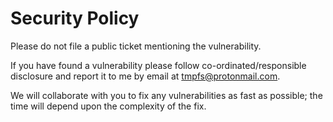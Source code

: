# Security Policy

Please do not file a public ticket mentioning the vulnerability.

If you have found a vulnerability please follow co-ordinated/responsible disclosure and report it to me by email at [tmpfs@protonmail.com](mailto:tmpfs@protonmail.com).

We will collaborate with you to fix any vulnerabilities as fast as possible; the time will depend upon the complexity of the fix.
